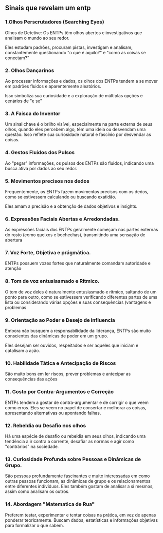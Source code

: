 ## Sinais que revelam um entp

### 1.Olhos Perscrutadores (Searching Eyes)

Olhos de Detetive: Os ENTPs têm olhos abertos e investigativos que analisam o mundo ao seu redor. 

Eles estudam padrões, procuram pistas, investigam e analisam, constantemente questionando "o que é aquilo?" e "como as coisas se conectam?"

### 2. Olhos Dançarinos 

Ao processar informações e dados, os olhos dos ENTPs tendem a se mover em padrões fluidos e aparentemente aleatórios.

Isso simboliza sua curiosidade e a exploração de múltiplas opções e cenários de "e se"

### 3. A Faisca do Inventor 

Um sinal chave é o brilho visível, especialmente na parte externa de seus olhos, quando eles percebem algo, têm uma ideia ou desvendam uma questão. Isso reflete sua curiosidade natural e fascínio por desvendar as coisas.

### 4. Gestos Fluidos dos Pulsos

 Ao "pegar" informações, os pulsos dos ENTPs são fluidos, indicando uma busca ativa por dados ao seu redor.

### 5. Movimentos precisos nos dedos 

Frequentemente, os ENTPs fazem movimentos precisos com os dedos, como se estivessem calculando ou buscando exatidão. 

Eles amam a precisão e a obtenção de dados objetivos e insights.

### 6. Expressões Faciais Abertas e Arredondadas.

As expressões faciais dos ENTPs geralmente começam nas partes externas do rosto (como queixos e bochechas), transmitindo uma sensação de abertura

### 7. Voz Forte, Objetiva e prágmática.

ENTPs possuem vozes fortes que naturalmente comandam autoridade e atenção

### 8. Tom de voz entusiasmado e Ritmico.

O tom de voz deles é naturalmente entusiasmado e rítmico, saltando de um ponto para outro, como se estivessem verificando diferentes partes de uma lista ou considerando várias opções e suas consequências (vantagens e problemas

### 9. Orientação ao Poder e Desejo de influencia

Embora não busquem a responsabilidade da liderança, ENTPs são muito conscientes das dinâmicas de poder em um grupo. 

Eles desejam ser ouvidos, respeitados e ser aqueles que iniciam e catalisam a ação.

### 10. Habilidade Tática e Antecipação de Riscos

São muito bons em ler riscos, prever problemas e antecipar as consequências das ações

### 11. Gosto por Contra-Argumentos e Correção

ENTPs tendem a gostar de contra-argumentar e de corrigir o que veem como erros. Eles se veem no papel de consertar e melhorar as coisas, apresentando alternativas ou apontando falhas.

### 12. Rebeldia ou Desafio nos olhos

Há uma espécie de desafio ou rebeldia em seus olhos, indicando uma tendência a ir contra a corrente, desafiar as normas e agir como "contrários" na sociedade.

### 13. Curiosidade Profunda sobre Pessoas e Dinâmicas de Grupo.

São pessoas profundamente fascinantes e muito interessadas em como outras pessoas funcionam, as dinâmicas de grupo e os relacionamentos entre diferentes indivíduos. Eles também gostam de analisar a si mesmos, assim como analisam os outros.

### 14. Abordagem "Matematica de Rua" 

Preferem testar, experimentar e tentar coisas na prática, em vez de apenas ponderar teoricamente. Buscam dados, estatísticas e informações objetivas para formalizar o que sabem.

